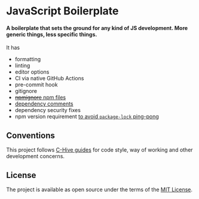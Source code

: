 # JavaScript Boilerplate

#### A boilerplate that sets the ground for any kind of JS development. More generic things, less specific things.

It has
- formatting
- linting
- editor options
- CI via native GitHub Actions
- pre-commit hook
- gitignore
- [~~npmignore~~ npm files](https://github.com/c-hive/guides/blob/2d3e41b73515a571dd78576e02d2fd15fe786d9e/js/package.md#what-to-include)
- [dependency comments](https://github.com/c-hive/guides/blob/2d3e41b73515a571dd78576e02d2fd15fe786d9e/js/best-practices.md#comment-dependencies-in-the-packagejson)
- dependency security fixes
- npm version requirement [to avoid `package-lock` ping-pong](https://github.com/c-hive/guides/blob/24ce093e59f89374ed2bf0a2e1fc5c45e5490044/js/best-practices.md#specify-npm-version-requirements-to-avoid-package-lock-ping-pong)

## Conventions

This project follows [C-Hive guides](https://github.com/c-hive/guides) for code style, way of working and other development concerns.

## License

The project is available as open source under the terms of the [MIT License](http://opensource.org/licenses/MIT).

